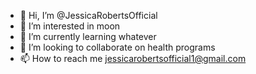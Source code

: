 - 👋 Hi, I’m @JessicaRobertsOfficial
- 👀 I’m interested in moon
- 🌱 I’m currently learning whatever
- 💞️ I’m looking to collaborate on health programs
- 📫 How to reach me jessicarobertsofficial1@gmail.com

<!---
JessicaRobertsOfficial/JessicaRobertsOfficial is a ✨ special ✨ repository because its `README.md` (this file) appears on your GitHub profile.
You can click the Preview link to take a look at your changes.
--->
